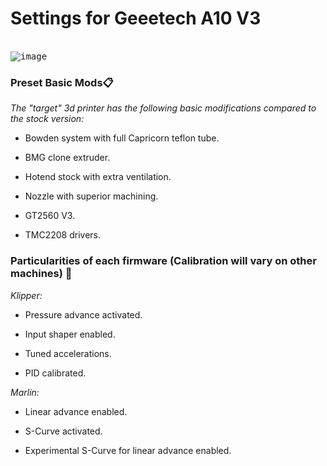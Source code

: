 # Settings for Geeetech A10 V3

<br><kbd>
![image](https://github.com/Alexvidalcor/Printconfig/assets/58011097/1a7dcf95-608b-4437-b00e-604efceade0f)
</br></kbd>

### Preset Basic Mods📋

_The "target" 3d printer has the following basic modifications compared to the stock version:_

* Bowden system with full Capricorn teflon tube.

* BMG clone extruder.

* Hotend stock with extra ventilation.

* Nozzle with superior machining.

* GT2560 V3.

* TMC2208 drivers.

### Particularities of each firmware (Calibration will vary on other machines) 🚀

_Klipper:_

* Pressure advance activated.

* Input shaper enabled.

* Tuned accelerations.

* PID calibrated.

_Marlin:_

* Linear advance enabled.

* S-Curve activated.

* Experimental S-Curve for linear advance enabled.
